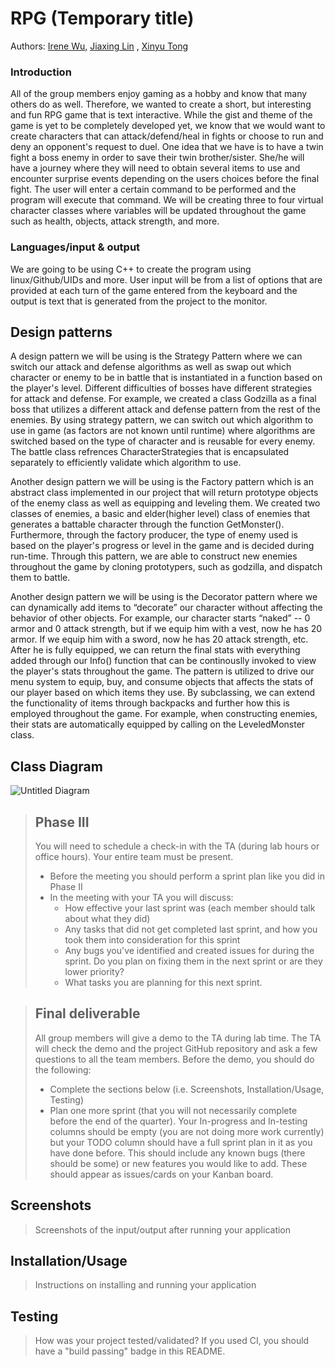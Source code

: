 # RPG (Temporary title) 
 Authors: [Irene Wu](https://github.com/iwu021), [Jiaxing Lin](https://github.com/jlin1110) , [Xinyu Tong](https://github.com/xtong019) 

### Introduction 
All of the group members enjoy gaming as a hobby and know that many others do as well. Therefore, we wanted to create a short, but interesting and fun RPG game that is text interactive. While the gist and theme of the game is yet to be completely developed yet, we know that we would want to create characters that can attack/defend/heal in fights or choose to run and deny an opponent's request to duel. One idea that we have is to have a twin fight a boss enemy in order to save their twin brother/sister. She/he will have a journey where they will need to obtain several items to use and encounter surprise events depending on the users choices before the final fight. The user will enter a certain command to be performed and the program will execute that command. We will be creating three to four virtual character classes where variables will be updated throughout the game such as health, objects, attack strength, and more.  

### Languages/input & output
 We are going to be using C++ to create the program using linux/Github/UIDs and more. User input will be from a list of options that are provided at each turn of the game entered from the keyboard and the output is text that is generated from the project to the monitor. 
## Design patterns 
A design pattern we will be using is the Strategy Pattern where we can switch our attack and defense algorithms as well as swap out which character or enemy to be in battle that is instantiated in a function based on the player's level. Different difficulties of bosses have different strategies for attack and defense. For example, we created a class Godzilla as a final boss that utilizes a different attack and defense pattern from the rest of the enemies. By using strategy pattern, we can switch out which algorithm to use in game (as factors are not known until runtime) where algorithms are switched based on the type of character and is reusable for every enemy. The battle class refrences CharacterStrategies that is encapsulated separately to efficiently validate which algorithm to use. 

Another design pattern we will be using is the Factory pattern which is an abstract class implemented in our project that will return prototype objects of the enemy class as well as equipping and leveling them. We created two classes of enemies, a basic and elder(higher level) class of enemies that generates a battable character through the function GetMonster(). Furthermore, through the factory producer, the type of enemy used is based on the player's progress or level in the game and is decided during run-time. Through this pattern, we are able to construct new enemies throughout the game by cloning prototypers, such as godzilla, and dispatch them to battle. 

Another design pattern we will be using is the Decorator pattern where we can dynamically add items to “decorate” our character without affecting the behavior of other objects.  For example, our character starts “naked” -- 0 armor and 0 attack strength, but if we equip him with a vest, now he has 20 armor. If we equip him with a sword, now he has 20 attack strength, etc.  After he is fully equipped, we can return the final stats with everything added through our Info() function that can be continouslly invoked to view the player's stats throughout the game. The pattern is utilized to drive our menu system to equip, buy, and consume objects that affects the stats of our player based on which items they use. By subclassing, we can extend the functionality of items through backpacks and further how this is employed throughout the game. For example, when constructing enemies, their stats are automatically equipped by calling on the LeveledMonster class. 



## Class Diagram
![Untitled Diagram](https://user-images.githubusercontent.com/81549188/120277807-5fd3c200-c269-11eb-8f79-e913bf92c393.png)




 > ## Phase III
 > You will need to schedule a check-in with the TA (during lab hours or office hours). Your entire team must be present. 
 > * Before the meeting you should perform a sprint plan like you did in Phase II
 > * In the meeting with your TA you will discuss: 
 >   - How effective your last sprint was (each member should talk about what they did)
 >   - Any tasks that did not get completed last sprint, and how you took them into consideration for this sprint
 >   - Any bugs you've identified and created issues for during the sprint. Do you plan on fixing them in the next sprint or are they lower priority?
 >   - What tasks you are planning for this next sprint.

 > ## Final deliverable
 > All group members will give a demo to the TA during lab time. The TA will check the demo and the project GitHub repository and ask a few questions to all the team members. 
 > Before the demo, you should do the following:
 > * Complete the sections below (i.e. Screenshots, Installation/Usage, Testing)
 > * Plan one more sprint (that you will not necessarily complete before the end of the quarter). Your In-progress and In-testing columns should be empty (you are not doing more work currently) but your TODO column should have a full sprint plan in it as you have done before. This should include any known bugs (there should be some) or new features you would like to add. These should appear as issues/cards on your Kanban board. 
 
 ## Screenshots
 > Screenshots of the input/output after running your application
 ## Installation/Usage
 > Instructions on installing and running your application
 ## Testing
 > How was your project tested/validated? If you used CI, you should have a "build passing" badge in this README.
 

